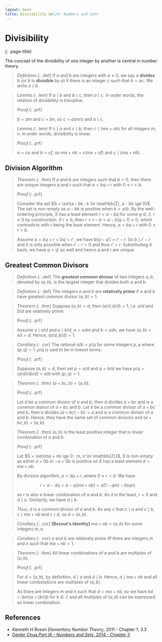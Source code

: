 ```yaml
---
layout: base
title: Divisibility &#124; Numbers and Sets
---
```


# Divisibility
{: .page-title}

The concept of the divisibility of one integer by another is central in number theory.

> *Definition.*{: .def}
> If $a$ and $b$ are integers with $a \not = 0$, we say $a$ **divides** $b$ (or $b$ is **divisible** by $a$)
> if there is an integer $c$ such that $b = ac$.
> We write $a \mid b$.

> *Lemma.*{: .lem}
> If $a \mid b$ and $b \mid c$, then $a \mid c$.
> In order words, the relation of divisibility is transitive.
>
> *Proof.*{: .prf}
>
> $b = am$ and $c = bn$, so $c = a(mn)$ and $a \mid c$.

> *Lemma.*{: .lem}
> If $c \mid a$ and $c \mid b$, then $c \mid (ma + nb)$ for all integers $m, n$.
> In order words, divisibility is linear.
>
> *Proof.*{: .prf}
>
> $a = ce$ and $b = cf$, so $ma + nb = c(me + nf)$ and $c \mid (ma + nb)$.

## Division Algorithm

> *Theorem.*{: .thm}
> If $a$ and $b$ are integers such that $b > 0$, then there are unique integers $q$ and $r$ such that $a = bq + r$ with $0 \le r < b$.
>
> *Proof.*{: .prf}
>
> Consider the set $S = \set{a - bk : k \in \mathbb{Z}, a - bk \ge 0}$.
> The set is non-empty as $a - bk$ is positive when $k < a/b$.
> By the well-ordering principle, $S$ has a least element $r = a - bq$ for some $q \in \mathbb{Z}$.
> $r \ge 0$ by construction. If $r \ge b$, then $r > r - b = a - b(q + 1) \ge 0$, which contradicts with $r$ being the least element.
> Hence, $a = bq + r$ with $0 \le r < b$.
>
> Assume $a = bq + r = bq' + r'$, we have $b(q - q') = r' - r$.
> So $b \mid r' - r$ and it is only possible when $r' - r = 0$ and thus $r' = r$.
> Substituding it back, we have $q = q'$ as well and hence $q$ and $r$ are unique.

## Greatest Common Divisors

> *Definition.*{: .def}
> The **greatest common divisor** of two integers $a, b$, denoted by $(a, b)$, is the largest integer that divides both $a$ and $b$.

> *Definition.*{: .def}
> The integers $a$ and $b$ are **relatively prime** if $a$ and $b$ have greatest common divisor $(a, b) = 1$.

> *Theorem.*{: .thm}
> Suppose $(a, b) = d$, then $(a/d, b/d) = 1$, i.e. $a/d$ and $b/d$ are relatively prime.
>
> *Proof.*{: .prf}
>
> Assume $e \mid a/d$ and $e \mid b/d$, $a = edm$ and $b = edn$, we have $(a, b) = ed = d$.
> Hence, $(a/d, b/d) = 1$.

> *Corollary.*{: .cor}
> The rational $a/b = p/q$ for some integers $p, q$ where $(p, q) = 1$.
> $p/q$ is said to be in _lowest terms_.
>
> *Proof.*{: .prf}
>
> Suppose $(a, b) = d$, then set $p = a/d$ and $q = b/d$ we have $p/q = (a/d)/(b/d) = a/b$ with $(p, q) = 1$.

> *Theorem.*{: .thm}
> $(a + bc, b) = (a, b)$.
>
> *Proof.*{: .prf}
>
> Let $d$ be a common divisor of $a$ and $b$, then $d$ divides $a + bc$ and is a common disivor of $a + bc$ and $b$.
> Let $e$ be a common divisor of $a + bc$ and $b$, then $e$ divides $(a + bc) - bc = a$ and is a common divisor of $a$ and $b$.
> Hence, they have the same set of common divisors and $(a + bc, b) = (a, b)$.

> *Theorem.*{: .thm}
> $(a, b)$ is the least positive integer that is linear combination of $a$ and $b$.
>
> *Proof.*{: .prf}
>
> Let $S = \set{ma + nb \ge 0 : m, n \in \mathbb{Z}}$, $S$ is non-empty as either $a + 0b$ or $-a + 0b$ is positive so $S$ has a least element $d = ma + nb$.
>
> By division algorithm, $a = dq + r$, where $0 \le r < d$. We have
>
> $$
  r = a - dq = a - q(ma + nb) = a(1 - qm) - b(qn)
  $$
>
> so $r$ is also a linear combination of $a$ and $b$. As $d$ is the least, $r = 0$ and $d \mid a$.
> Similarily, we have $d \mid b$.
>
> Thus, $d$ is a common divisor of $a$ and $b$. As any $c$ that $c \mid a$ and $c \mid b$, $c \mid ma + nb$ and $c \mid d$, so $d = (a, b)$.

> *Corollary.*{: .cor}
> **[Bezout's Identity]** $ma + nb = (a, b)$ for some integers $m, n$.

> *Corollary.*{: .cor}
> $a$ and $b$ are relatively prime iff there are integers $m$ and $n$ such that $ma + nb = 1$.

> *Theorem.*{: .thm}
> All linear combinations of $a$ and $b$ are multiples of $(a, b)$.
>
> *Proof.*{: .prf}
>
> For $d = (a, b)$, by definition, $d \mid a$ and $d \mid b$. Hence, $d \mid ma + nb$ and all linear combinations are multiples of $(a, b)$.
>
> As there are integers $m$ and $n$ such that $d = ma + nb$, so we have $kd = (km)a + (kn)b$ for $k \in \mathbb{Z}$ and all multiples of $(a, b)$ can be expressed as linear combination.

## References

* Kenneth H Rosen _Elementary Number Theory_, 2011 - Chapter 1, 3.3
* [Dexter Chua _Part IA - Numbers and Sets_, 2014 - Chapter 3](https://dec41.user.srcf.net/notes/IA_M/numbers_and_sets.pdf)
